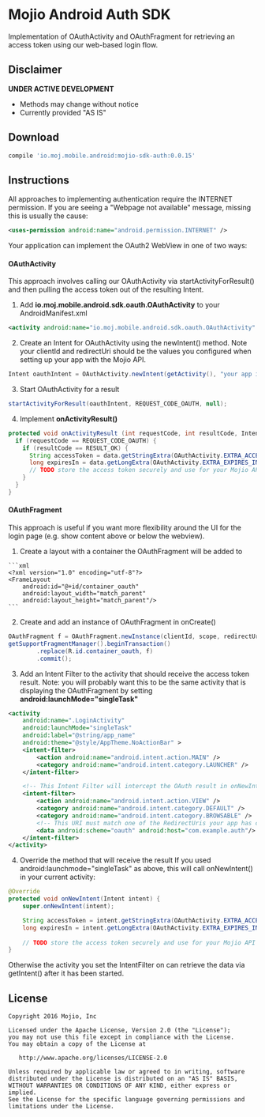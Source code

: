 # Mojio Android Auth SDK #

Implementation of OAuthActivity and OAuthFragment for retrieving an access token using our 
web-based login flow.

## Disclaimer ##
**UNDER ACTIVE DEVELOPMENT**

* Methods may change without notice
* Currently provided "AS IS"

## Download ##
```gradle
compile 'io.moj.mobile.android:mojio-sdk-auth:0.0.15'
```

## Instructions ##
All approaches to implementing authentication require the INTERNET permission. If you are seeing a
"Webpage not available" message, missing this is usually the cause:
  
  ```xml
  <uses-permission android:name="android.permission.INTERNET" />
  ````

Your application can implement the OAuth2 WebView in one of two ways:

#### OAuthActivity ####
  This approach involves calling our OAuthActivity via startActivityForResult() and then pulling
  the access token out of the resulting Intent.

  1. Add **io.moj.mobile.android.sdk.oauth.OAuthActivity** to your AndroidManifest.xml
  
  ```xml
  <activity android:name="io.moj.mobile.android.sdk.oauth.OAuthActivity" />
  ```

  2. Create an Intent for OAuthActivity using the newIntent() method. Note your clientId and redirectUri should be the values
  you configured when setting up your app with the Mojio API.
  
  ```java
  Intent oauthIntent = OAuthActivity.newIntent(getActivity(), "your app id", "full", "oauth://com.example.auth");
  ```
  
  3. Start OAuthActivity for a result
  
  ```java
  startActivityForResult(oauthIntent, REQUEST_CODE_OAUTH, null);
  ```
  
  4. Implement **onActivityResult()**
  
  ```java
  protected void onActivityResult (int requestCode, int resultCode, Intent data) {
    if (requestCode == REQUEST_CODE_OAUTH) {
      if (resultCode == RESULT_OK) {
        String accessToken = data.getStringExtra(OAuthActivity.EXTRA_ACCESS_TOKEN);
        long expiresIn = data.getLongExtra(OAuthActivity.EXTRA_EXPIRES_IN, 0);
        // TODO store the access token securely and use for your Mojio API requests
      }
    }
  }
  ```

#### OAuthFragment ####
This approach is useful if you want more flexibility around the UI for the login page (e.g. show content above or below the webview).
  1. Create a layout with a container the OAuthFragment will be added to
  
    ```xml
    <?xml version="1.0" encoding="utf-8"?>
    <FrameLayout
        android:id="@+id/container_oauth"
        android:layout_width="match_parent"
        android:layout_height="match_parent"/>
    ```
    
  2. Create and add an instance of OAuthFragment in onCreate()
  
  ```java
  OAuthFragment f = OAuthFragment.newInstance(clientId, scope, redirectUri);
  getSupportFragmentManager().beginTransaction()
          .replace(R.id.container_oauth, f)
          .commit();
  ```
  
  3. Add an Intent Filter to the activity that should receive the access token result. Note: you
  will probably want this to be the same activity that is displaying the OAuthFragment by setting
  **android:launchMode="singleTask"**
  
  ```xml
  <activity
      android:name=".LoginActivity"
      android:launchMode="singleTask"
      android:label="@string/app_name"
      android:theme="@style/AppTheme.NoActionBar" >
      <intent-filter>
          <action android:name="android.intent.action.MAIN" />
          <category android:name="android.intent.category.LAUNCHER" />
      </intent-filter>

      <!-- This Intent Filter will intercept the OAuth result in onNewIntent() -->
      <intent-filter>
          <action android:name="android.intent.action.VIEW" />
          <category android:name="android.intent.category.DEFAULT" />
          <category android:name="android.intent.category.BROWSABLE" />
          <!-- This URI must match one of the RedirectUris your app has configured -->
          <data android:scheme="oauth" android:host="com.example.auth"/>
      </intent-filter>
  </activity>
  ```
  
  4. Override the method that will receive the result
  If you used android:launchmode="singleTask" as above, this will call onNewIntent() in your current
  activity:
  
  ```java
  @Override
  protected void onNewIntent(Intent intent) {
      super.onNewIntent(intent);

      String accessToken = intent.getStringExtra(OAuthActivity.EXTRA_ACCESS_TOKEN);
      long expiresIn = intent.getLongExtra(OAuthActivity.EXTRA_EXPIRES_IN, 0);
      
      // TODO store the access token securely and use for your Mojio API requests
  }
  ```
  
  Otherwise the activity you set the IntentFilter on can retrieve the data via getIntent() after it
  has been started.
  
## License ##
    Copyright 2016 Mojio, Inc
    
    Licensed under the Apache License, Version 2.0 (the "License");
    you may not use this file except in compliance with the License.
    You may obtain a copy of the License at
    
       http://www.apache.org/licenses/LICENSE-2.0
    
    Unless required by applicable law or agreed to in writing, software
    distributed under the License is distributed on an "AS IS" BASIS,
    WITHOUT WARRANTIES OR CONDITIONS OF ANY KIND, either express or implied.
    See the License for the specific language governing permissions and
    limitations under the License.